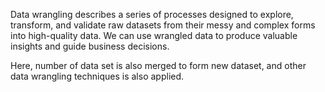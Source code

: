 Data wrangling describes a series of processes designed to explore, transform, and validate raw datasets from their messy and complex forms into high-quality data. We can use wrangled data to produce valuable insights and guide business decisions. 

Here, number of data set is also merged to form new dataset, and other data wrangling techniques is also applied.

